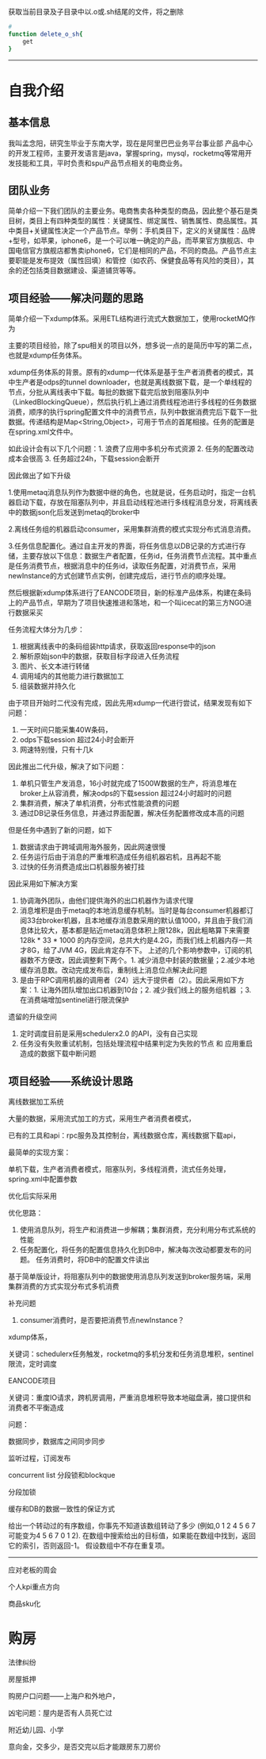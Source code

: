 获取当前目录及子目录中以.o或.sh结尾的文件，将之删除

```bash
# 
function delete_o_sh{
	get
}
```













---



# 自我介绍

## 基本信息

我叫孟念阳，研究生毕业于东南大学，现在是阿里巴巴业务平台事业部 产品中心的开发工程师，主要开发语言是java，掌握spring，mysql，rocketmq等常用开发技能和工具，平时负责和spu产品节点相关的电商业务。

## 团队业务

简单介绍一下我们团队的主要业务。电商售卖各种类型的商品，因此整个基石是类目树，类目上有四种类型的属性：关键属性、绑定属性、销售属性、商品属性。其中类目+关键属性决定一个产品节点。举例：手机类目下，定义的关键属性：品牌+型号，如苹果，iphone6，是一个可以唯一确定的产品，而苹果官方旗舰店、中国电信官方旗舰店都售卖iphone6，它们是相同的产品，不同的商品。产品节点主要职能是发布提效（属性回填）和管控（如农药、保健食品等有风险的类目），其余的还包括类目数据建设、渠道铺货等等。

## 项目经验——解决问题的思路



简单介绍一下xdump体系。采用ETL结构进行流式大数据加工，使用rocketMQ作为





主要的项目经验，除了spu相关的项目以外，想多说一点的是简历中写的第二点，也就是xdump任务体系。

xdump任务体系的背景。原有的xdump一代体系是基于生产者消费者的模式，其中生产者是odps的tunnel downloader，也就是离线数据下载，是一个单线程的节点，分批从离线表中下载。每批的数据下载完后放到阻塞队列中（LinkedBlockingQueue），然后执行机上通过消费线程池进行多线程的任务数据消费，顺序的执行spring配置文件中的消费节点，队列中数据消费完后下载下一批数据。传递结构是Map<String,Object>，可用于节点的首尾相接。任务的配置是在spring.xml文件中。

如此设计会有以下几个问题：1. 浪费了应用中多机分布式资源 	2. 任务的配置改动成本会很高	3. 任务超过24h，下载session会断开

因此做出了如下升级

1.使用metaq消息队列作为数据中继的角色，也就是说，任务启动时，指定一台机器启动下载，存放在阻塞队列中，并且启动线程池进行多线程消息分发，将离线表中的数据json化后发送到metaq的broker中

2.离线任务组的机器启动consumer，采用集群消费的模式实现分布式消息消费。

3.任务信息配置化。通过自主开发的界面，将任务信息以DB记录的方式进行存储，主要存放以下信息：数据生产者配置，任务id，任务消费节点流程。其中重点是任务消费节点，根据消息中的任务id，读取任务配置，对消费节点，采用newInstance的方式创建节点实例，创建完成后，进行节点的顺序处理。



然后根据新xdump体系进行了EANCODE项目，新的标准产品体系，构建在条码上的产品节点，早期为了项目快速推进和落地，和一个叫icecat的第三方NGO进行数据采买



任务流程大体分为几步：

1. 根据离线表中的条码组装http请求，获取返回response中的json
2. 解析原始json中的数据，获取目标字段进入任务流程
3. 图片、长文本进行转储
4. 调用域内的其他能力进行数据加工
5. 组装数据并持久化

由于项目开始时二代没有完成，因此先用xdump一代进行尝试，结果发现有如下问题：

1. 一天时间只能采集40W条码，
2. odps下载session 超过24小时会断开
3. 网速特别慢，只有十几k



因此推出二代升级，解决了如下问题：

1. 单机只管生产发消息，16小时就完成了1500W数据的生产，将消息堆在broker上从容消费，解决odps的下载session 超过24小时超时的问题
2. 集群消费，解决了单机消费，分布式性能浪费的问题
3. 通过DB记录任务信息，并通过界面配置，解决任务配置修改成本高的问题



但是任务中遇到了新的问题，如下

1. 数据请求由于跨域调用海外服务，因此网速很慢
2. 任务运行后由于消息的严重堆积造成任务组机器宕机，且再起不能
3. 过快的任务消费造成出口机器服务被打挂

因此采用如下解决方案

1. 协调海外团队，由他们提供海外的出口机器作为请求代理
2. 消息堆积是由于metaq的本地消息缓存机制。当时是每台consumer机器都订阅33台broker机器，且本地缓存消息数采用的默认值1000，并且由于我们消息体比较大，基本都是贴近metaq消息体积上限128k，因此粗略算下来需要128k * 33 * 1000 的内存空间，总共大约是4.2G，而我们线上机器内存一共才8G，给了JVM 4G，因此肯定存不下。
   上述的几个影响参数中，订阅的机器数不方便改，因此调整剩下两个。1. 减少消息中封装的数据量；2.减少本地缓存消息数。改动完成发布后，重制线上消息位点解决此问题
3. 是由于RPC调用机器的调用者（24）远大于提供者（2）。因此采用如下方案：1. 让海外团队增加出口机器到10台；2. 减少我们线上的服务组机器 ；3. 在消费端增加sentinel进行限流保护



遗留的升级空间

1. 定时调度目前是采用schedulerx2.0 的API，没有自己实现
2. 任务没有失败重试机制，包括处理流程中结果判定为失败的节点 和 应用重启造成的数据下载中断问题





## 项目经验——系统设计思路

离线数据加工系统

大量的数据，采用流式加工的方式，采用生产者消费者模式，

已有的工具和api：rpc服务及其控制台，离线数据仓库，离线数据下载api，

最简单的实现方案：

单机下载，生产者消费者模式，阻塞队列，多线程消费，流式任务处理，spring.xml中配置参数



优化后实际采用

优化思路：

1. 使用消息队列，将生产和消费进一步解耦；集群消费，充分利用分布式系统的性能
2. 任务配置化，将任务的配置信息持久化到DB中，解决每次改动都要发布的问题。
   任务消费时，将DB中的配置文件读出



基于简单版设计，将阻塞队列中的数据使用消息队列发送到broker服务端，采用集群消费的方式实现分布式多机消费









补充问题

1. consumer消费时，是否要把消费节点newInstance？







xdump体系，

关键词：schedulerx任务触发，rocketmq的多机分发和任务消息堆积，sentinel限流，定时调度



EANCODE项目

关键词：重度IO请求，跨机房调用，严重消息堆积导致本地磁盘满，接口提供和消费者不平衡造成





问题：

数据同步，数据库之间同步同步

监听过程，订阅发布



concurrent list 分段锁和blockque

分段加锁



缓存和DB的数据一致性的保证方式





给出一个转动过的有序数组，你事先不知道该数组转动了多少
(例如,0 1 2 4 5 6 7可能变为4 5 6 7 0 1 2).
在数组中搜索给出的目标值，如果能在数组中找到，返回它的索引，否则返回-1。
假设数组中不存在重复项。







---







应对老板的周会



个人kpi重点方向

商品sku化





# 购房

法律纠纷

房屋抵押



购房户口问题——上海户和外地户，

凶宅问题：屋内是否有人员死亡过



附近幼儿园、小学



意向金，交多少，是否交完以后才能跟房东刀房价

